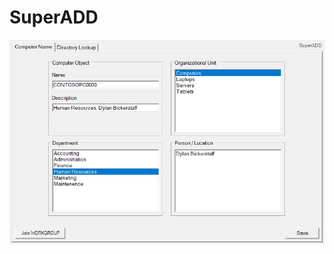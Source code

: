 # SuperADD
![alt text](https://raw.githubusercontent.com/krisdb2009/documentation/master/images/superadd/SuperADD.jpg)
